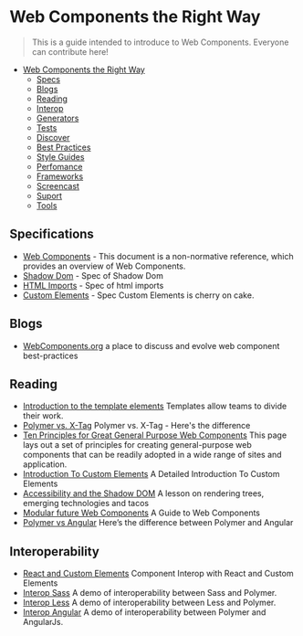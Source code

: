 # Web Components the Right Way

> This is a guide intended to introduce to Web Components. Everyone can contribute here!

- [Web Components the Right Way]()
  - [Specs](#specifications)
  - [Blogs](#blogs)
  - [Reading](#reading)
  - [Interop](#interoperability)
  - [Generators](#generators)
  - [Tests](#tests)
  - [Discover](#discover)
  - [Best Practices](#best-practices)
  - [Style Guides](#style-guides)
  - [Perfomance](#performance)
  - [Frameworks](#frameworks)
  - [Screencast](#screencast)
  - [Suport](#support)
  - [Tools](#tools)


## Specifications

* [Web Components](http://w3c.github.io/webcomponents/explainer/) - This document is a non-normative reference, which provides an overview of Web Components.
* [Shadow Dom](http://w3c.github.io/webcomponents/spec/shadow/) - Spec of Shadow Dom
* [HTML Imports](http://w3c.github.io/webcomponents/spec/imports/) - Spec of html imports
* [Custom Elements](http://w3c.github.io/webcomponents/spec/custom/) - Spec Custom Elements is cherry on cake.


## Blogs

* [WebComponents.org](http://webcomponents.org/) a place to discuss and evolve web component best-practices


## Reading

* [Introduction to the template elements](http://webcomponents.org/articles/introduction-to-template-element/) Templates allow teams to divide their work.
* [Polymer vs. X-Tag](http://pascalprecht.github.io/2014/07/21/polymer-vs-x-tag-here-is-the-difference/) Polymer vs. X-Tag - Here's the difference
* [Ten Principles for Great General Purpose Web Components](https://github.com/basic-web-components/components-dev/wiki/Ten-Principles-for-Great-General-Purpose-Web-Components) This page lays out a set of principles for creating general-purpose web components that can be readily adopted in a wide range of sites and application.
* [Introduction To Custom Elements](http://www.smashingmagazine.com/2014/03/04/introduction-to-custom-elements/) A Detailed Introduction To Custom Elements
* [Accessibility and the Shadow DOM](http://substantial.com/blog/2014/02/05/accessibility-and-the-shadow-dom/) A lesson on rendering trees, emerging technologies and tacos
* [Modular future Web Components](http://css-tricks.com/modular-future-web-components/) A Guide to Web Components
* [Polymer vs Angular](http://www.binpress.com/blog/2014/06/26/polymer-vs-angular/) Here’s the difference between Polymer and Angular


## Interoperability

* [React and Custom Elements](http://addyosmani.com/blog/component-interop-with-react-and-custom-elements) Component Interop with React and Custom Elements
* [Interop Sass](https://github.com/webcomponents/sass-interop) A demo of interoperability between Sass and Polymer.
* [Interop Less](https://github.com/webcomponents/less-interop) A demo of interoperability between Less and Polymer.
* [Interop Angular](https://github.com/webcomponents/angular-interop) A demo of interoperability between Polymer and AngularJs.


